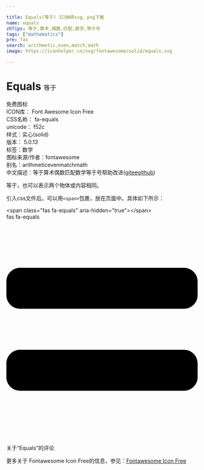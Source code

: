 ```yaml
---

title: Equals(等于) ICON转svg、png下载
name: equals
zhTips: 等于,算术,偶数,匹配,数学,等于号
tags: ["mathematics"]
pre: fas
search: arithmetic,even,match,math
image: https://iconhelper.cn/svg/fontawesome/solid/equals.svg

---
```


# Equals  <small style="font-size: 60%;font-weight: 100">等于</small>


<div class="detail-page">
<p>
<span><span class="badge-success badge">免费图标</span> </span>
<br/>
<span>
ICON库：
<span class="badge-secondary badge">Font Awesome Icon Free</span> 
</span>
<br/>
<span>
CSS名称：
<span class="badge-secondary badge">fa-equals</span> 
</span>
<br/>
<span>
unicode：
<span class="badge-secondary badge">f52c</span> 
<copy-btn content='f52c' btn-title=""></copy-btn>
<copy-btn :content='String.fromCodePoint(parseInt("f52c", 16))' btn-title="复制U"></copy-btn>
</span><br/><span>样式：<span class="badge-light badge">实心(solid)</span></span>
<br/>
<span>
版本：
<span class="badge-secondary badge">5.0.13</span> 
</span><br/><span>标签：<span class="badge-light badge"><router-link to="/tags/mathematics.html">数学</router-link></span></span>
<br/>
<span>图标来源/作者：<span class="badge-light badge">fontawesome</span></span> 
<br/>
<span>别名：<span class="badge-light badge">arithmetic</span><span class="badge-light badge">even</span><span class="badge-light badge">match</span><span class="badge-light badge">math</span></span><br/><span class="zh-detail">中文描述：<span class="badge-primary badge">等于</span><span class="badge-primary badge">算术</span><span class="badge-primary badge">偶数</span><span class="badge-primary badge">匹配</span><span class="badge-primary badge">数学</span><span class="badge-primary badge">等于号</span><span class="help-link"><span>帮助改进</span>(<a href="https://gitee.com/liuwave/icon-helper/edit/master/json/fontawesome/solid/equals.json" target="_blank" rel="noopener noreferrer">gitee</a><a href="https://github.com/liuwave/icon-helper/edit/master/json/fontawesome/solid/equals.json" target="_blank" rel="noopener noreferrer">github</a></span>)</span><br/>
</p>
</div><div class="description description alert alert-light">等于，也可以表示两个物体或内容相同。</div>
<div class="alert alert-dark">
  <i class="fas fa-equals fa-xs"></i>
  <i class="fas fa-equals fa-sm"></i>
  <i class="fas fa-equals fa-lg"></i>
  <i class="fas fa-equals fa-2x"></i>
  <i class="fas fa-equals fa-3x"></i>
  <i class="fas fa-equals fa-5x"></i>
  <i class="fas fa-equals fa-7x"></i>
</div>
<div>
  <p>引入css文件后，可以用<code>&lt;span&gt;</code>包裹，放在页面中。具体如下所示：    
  </p>
  <div class="alert alert-primary" style="font-size: 14px">
    &lt;span class="fas fa-equals" aria-hidden="true"&gt;&lt;/span&gt;
    <copy-btn content='<span class="fas fa-equals" aria-hidden="true"></span>'></copy-btn>
  </div>
  <div class="alert alert-secondary">
    <i class="fas fa-equals"
    style="font-size: 24px"
    aria-hidden="true"></i> fas fa-equals
    <copy-btn content="fas fa-equals" btn-title="复制图标名称"></copy-btn>
  </div>
</div>
<div id="svg" class="svg-wrap">
<svg xmlns="http://www.w3.org/2000/svg" viewBox="0 0 448 512"><path d="M416 304H32c-17.67 0-32 14.33-32 32v32c0 17.67 14.33 32 32 32h384c17.67 0 32-14.33 32-32v-32c0-17.67-14.33-32-32-32zm0-192H32c-17.67 0-32 14.33-32 32v32c0 17.67 14.33 32 32 32h384c17.67 0 32-14.33 32-32v-32c0-17.67-14.33-32-32-32z"/></svg>
</div>
<detail full-name='fa-equals'></detail>

<Vssue title="关于“Equals”的评论" >关于“Equals”的评论</Vssue>
    
<div><p>更多关于  Fontawesome Icon Free的信息，参见：<a target="_blank" href="https://iconhelper.cn/fontawesome.html">Fontawesome Icon Free</a>
</p></div>
